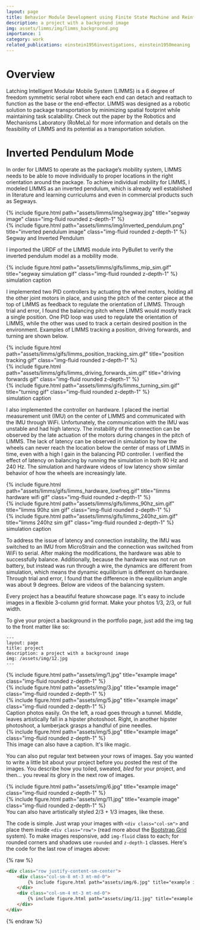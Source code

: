 ```yaml
---
layout: page
title: Behavior Module Development using Finite State Machine and Reinforcement Learning
description: a project with a background image
img: assets/limms/img/limms_background.png
importance: 1
category: work
related_publications: einstein1956investigations, einstein1950meaning
---
```


# Overview
Latching Intelligent Modular Mobile System (LIMMS) is a 6 degree of freedom symmetric serial robot where each end can detach and reattach to function as the base or the end-effector. LIMMS was designed as a robotic solution to package transportation by minimizing spatial footprint while maintaining task scalability. Check out the paper by the Robotics and Mechanisms Laboratory (RoMeLa) for more information and details on the feasibility of LIMMS and its potential as a transportation solution.

# Inverted Pendulum Mode
In order for LIMMS to operate as the package’s mobility system, LIMMS needs to be able to move individually to proper locations in the right orientation around the package. To achieve individual mobility for LIMMS, I modeled LIMMS as an inverted pendulum, which is already well established in literature and learning curriculums and even in commercial products such as Segways.

<div class="row">
    <div class="col-sm mt-3 mt-md-0">
        {% include figure.html path="assets/limms/img/segway.jpg" title="segway image" class="img-fluid rounded z-depth-1" %}
    </div>
    <div class="col-sm mt-3 mt-md-0">
        {% include figure.html path="assets/limms/img/inverted_pendulum.png" title="inverted pendulum image" class="img-fluid rounded z-depth-1" %}
    </div>
</div>
<div class="caption">
    Segway and Inverted Pendulum
</div>

I imported the URDF of the LIMMS module into PyBullet to verify the inverted pendulum model as a mobility mode. 

<div class="row">
    <div class="col-sm mt-3 mt-md-0">
        {% include figure.html path="assets/limms/gifs/limms_mip_sim.gif" title="segway simulation gif" class="img-fluid rounded z-depth-1" %}
    </div>
</div>
<div class="caption">
    simulation caption
</div>

I implemented two PID controllers by actuating the wheel motors, holding all the other joint motors in place, and using the pitch of the center piece at the top of LIMMS as feedback to regulate the orientation of LIMMS. Through trial and error, I found the balancing pitch where LIMMS would mostly track a single position. One PID loop was used to regulate the orientation of LIMMS, while the other was used to track a certain desired position in the environment. Examples of LIMMS tracking a position, driving forwards, and turning are shown below.

<div class="row">
    <div class="col-sm mt-3 mt-md-0">
        {% include figure.html path="assets/limms/gifs/limms_position_tracking_sim.gif" title="position tracking gif" class="img-fluid rounded z-depth-1" %}
    </div>
    <div class="col-sm mt-3 mt-md-0">
        {% include figure.html path="assets/limms/gifs/limms_driving_forwards_sim.gif" title="driving forwards gif" class="img-fluid rounded z-depth-1" %}
    </div>
    <div class="col-sm mt-3 mt-md-0">
        {% include figure.html path="assets/limms/gifs/limms_turning_sim.gif" title="turning gif" class="img-fluid rounded z-depth-1" %}
    </div>
</div>
<div class="caption">
    simulation caption
</div>

I also implemented the controller on hardware. I placed the inertial measurement unit (IMU) on the center of LIMMS and communicated with the IMU through WiFi. Unfortunately, the communication with the IMU was unstable and had high latency. The instability of the connection can be observed by the late actuation of the motors during changes in the pitch of LIMMS. The lack of latency can be observed in simulation by how the wheels can never reach the location below the center of mass of LIMMS in time, even with a high I gain in the balancing PID controller. I verified the effect of latency on balancing by running the simulation in both 90 Hz and 240 Hz. The simulation and hardware videos of low latency show similar behavior of how the wheels are increasingly late.

<div class="row">
    <div class="col-sm mt-3 mt-md-0">
        {% include figure.html path="assets/limms/gifs/limms_hardware_lowfreq.gif" title="limms hardware wifi gif" class="img-fluid rounded z-depth-1" %}
    </div>
    <div class="col-sm mt-3 mt-md-0">
        {% include figure.html path="assets/limms/gifs/limms_90hz_sim.gif" title="limms 90hz sim gif" class="img-fluid rounded z-depth-1" %}
    </div>
    <div class="col-sm mt-3 mt-md-0">
        {% include figure.html path="assets/limms/gifs/limms_240hz_sim.gif" title="limms 240hz sim gif" class="img-fluid rounded z-depth-1" %}
    </div>
</div>
<div class="caption">
    simulation caption
</div>

To address the issue of latency and connection instability, the IMU was switched to an IMU from MicroStrain and the connection was switched from WiFi to serial. After making the modifications, the hardware was able to successfully balance. Additionally, because the hardware was not run on battery, but instead was run through a wire, the dynamics are different from simulation, which means the dynamic equilibrium is different on hardware. Through trial and error, I found that the difference in the equilibrium angle was about 9 degrees. Below are videos of the balancing system.







Every project has a beautiful feature showcase page.
It's easy to include images in a flexible 3-column grid format.
Make your photos 1/3, 2/3, or full width.

To give your project a background in the portfolio page, just add the img tag to the front matter like so:

    ---
    layout: page
    title: project
    description: a project with a background image
    img: /assets/img/12.jpg
    ---

<div class="row">
    <div class="col-sm mt-3 mt-md-0">
        {% include figure.html path="assets/img/1.jpg" title="example image" class="img-fluid rounded z-depth-1" %}
    </div>
    <div class="col-sm mt-3 mt-md-0">
        {% include figure.html path="assets/img/3.jpg" title="example image" class="img-fluid rounded z-depth-1" %}
    </div>
    <div class="col-sm mt-3 mt-md-0">
        {% include figure.html path="assets/img/5.jpg" title="example image" class="img-fluid rounded z-depth-1" %}
    </div>
</div>
<div class="caption">
    Caption photos easily. On the left, a road goes through a tunnel. Middle, leaves artistically fall in a hipster photoshoot. Right, in another hipster photoshoot, a lumberjack grasps a handful of pine needles.
</div>
<div class="row">
    <div class="col-sm mt-3 mt-md-0">
        {% include figure.html path="assets/img/5.jpg" title="example image" class="img-fluid rounded z-depth-1" %}
    </div>
</div>
<div class="caption">
    This image can also have a caption. It's like magic.
</div>

You can also put regular text between your rows of images.
Say you wanted to write a little bit about your project before you posted the rest of the images.
You describe how you toiled, sweated, *bled* for your project, and then... you reveal its glory in the next row of images.


<div class="row justify-content-sm-center">
    <div class="col-sm-8 mt-3 mt-md-0">
        {% include figure.html path="assets/img/6.jpg" title="example image" class="img-fluid rounded z-depth-1" %}
    </div>
    <div class="col-sm-4 mt-3 mt-md-0">
        {% include figure.html path="assets/img/11.jpg" title="example image" class="img-fluid rounded z-depth-1" %}
    </div>
</div>
<div class="caption">
    You can also have artistically styled 2/3 + 1/3 images, like these.
</div>


The code is simple.
Just wrap your images with `<div class="col-sm">` and place them inside `<div class="row">` (read more about the <a href="https://getbootstrap.com/docs/4.4/layout/grid/">Bootstrap Grid</a> system).
To make images responsive, add `img-fluid` class to each; for rounded corners and shadows use `rounded` and `z-depth-1` classes.
Here's the code for the last row of images above:

{% raw %}
```html
<div class="row justify-content-sm-center">
    <div class="col-sm-8 mt-3 mt-md-0">
        {% include figure.html path="assets/img/6.jpg" title="example image" class="img-fluid rounded z-depth-1" %}
    </div>
    <div class="col-sm-4 mt-3 mt-md-0">
        {% include figure.html path="assets/img/11.jpg" title="example image" class="img-fluid rounded z-depth-1" %}
    </div>
</div>
```
{% endraw %}
